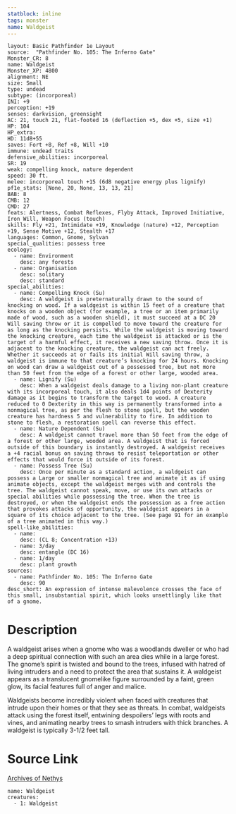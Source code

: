 ```yaml
---
statblock: inline
tags: monster
name: Waldgeist
---
```

```statblock
layout: Basic Pathfinder 1e Layout
source:  "Pathfinder No. 105: The Inferno Gate"
Monster_CR: 8
name: Waldgeist
Monster_XP: 4800
alignment: NE
size: Small
type: undead
subtype: (incorporeal)
INI: +9
perception: +19
senses: darkvision, greensight
AC: 21, touch 21, flat-footed 16 (deflection +5, dex +5, size +1)
HP: 104
HP_extra: 
HD: 11d8+55
saves: Fort +8, Ref +8, Will +10
immune: undead traits
defensive_abilities: incorporeal
SR: 19
weak: compelling knock, nature dependent
speed: 30 ft.
melee: incorporeal touch +15 (6d8 negative energy plus lignify)
pf1e_stats: [None, 20, None, 13, 13, 21]
BAB: 8
CMB: 12
CMD: 27
feats: Alertness, Combat Reflexes, Flyby Attack, Improved Initiative, Iron Will, Weapon Focus (touch)
skills: Fly +21, Intimidate +19, Knowledge (nature) +12, Perception +19, Sense Motive +12, Stealth +17
languages: Common, Gnome, Sylvan
special_qualities: possess tree
ecology:
  - name: Environment
    desc: any forests
  - name: Organisation
    desc: solitary
    desc: standard
special_abilities:
  - name: Compelling Knock (Su)
    desc: A waldgeist is preternaturally drawn to the sound of knocking on wood. If a waldgeist is within 15 feet of a creature that knocks on a wooden object (for example, a tree or an item primarily made of wood, such as a wooden shield), it must succeed at a DC 20 Will saving throw or it is compelled to move toward the creature for as long as the knocking persists. While the waldgeist is moving toward the knocking creature, each time the waldgeist is attacked or is the target of a harmful effect, it receives a new saving throw. Once it is adjacent to the knocking creature, the waldgeist can act freely. Whether it succeeds at or fails its initial Will saving throw, a waldgeist is immune to that creature’s knocking for 24 hours. Knocking on wood can draw a waldgeist out of a possessed tree, but not more than 50 feet from the edge of a forest or other large, wooded area.
  - name: Lignify (Su)
    desc: When a waldgeist deals damage to a living non-plant creature with its incorporeal touch, it also deals 1d4 points of Dexterity damage as it begins to transform the target to wood. A creature reduced to 0 Dexterity in this way is permanently transformed into a nonmagical tree, as per the flesh to stone spell, but the wooden creature has hardness 5 and vulnerability to fire. In addition to stone to flesh, a restoration spell can reverse this effect.
  - name: Nature Dependent (Su)
    desc: A waldgeist cannot travel more than 50 feet from the edge of a forest or other large, wooded area. A waldgeist that is forced outside of this boundary is instantly destroyed. A waldgeist receives a +4 racial bonus on saving throws to resist teleportation or other effects that would force it outside of its forest.
  - name: Possess Tree (Su)
    desc: Once per minute as a standard action, a waldgeist can possess a Large or smaller nonmagical tree and animate it as if using animate objects, except the waldgeist merges with and controls the tree. The waldgeist cannot speak, move, or use its own attacks or special abilities while possessing the tree. When the tree is destroyed, or when the waldgeist ends the possession as a free action that provokes attacks of opportunity, the waldgeist appears in a square of its choice adjacent to the tree. (See page 91 for an example of a tree animated in this way.)
spell-like_abilities:
  - name:
    desc: (CL 8; Concentration +13)
  - name: 3/day
    desc: entangle (DC 16)
  - name: 1/day
    desc: plant growth
sources:
  - name: Pathfinder No. 105: The Inferno Gate
    desc: 90
desc_short: An expression of intense malevolence crosses the face of this small, insubstantial spirit, which looks unsettlingly like that of a gnome.
```
# Description
A waldgeist arises when a gnome who was a woodlands dweller or who had a deep spiritual connection with such an area dies while in a large forest. The gnome’s spirit is twisted and bound to the trees, infused with hatred of living intruders and a need to protect the area that sustains it. A waldgeist appears as a translucent gnomelike figure surrounded by a faint, green glow, its facial features full of anger and malice.

 Waldgeists become incredibly violent when faced with creatures that intrude upon their homes or that they see as threats. In combat, waldgeists attack using the forest itself, entwining despoilers’ legs with roots and vines, and animating nearby trees to smash intruders with thick branches. A waldgeist is typically 3-1/2 feet tall.
# Source Link
[Archives of Nethys](https://aonprd.com/MonsterDisplay.aspx?ItemName=Waldgeist)
```encounter-table
name: Waldgeist
creatures:
  - 1: Waldgeist
```
